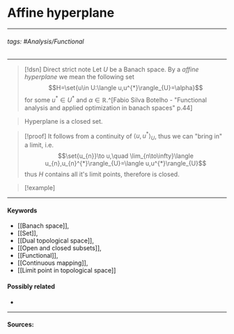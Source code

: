 # Affine hyperplane
***
###### tags: #Analysis/Functional 
***
>[!dsn] Direct strict note
>Let $U$ be a Banach space. By a *affine hyperplane* we mean the following set 
>$$H=\set{u\in U:\langle u,u^{*}\rangle_{U}=\alpha}$$
>for some $u^{*}\in U^{*}$ and $\alpha\in\mathbb{R}$.^[Fabio Silva Botelho - "Functional analysis and applied optimization in banach spaces" p.44]

>Hyperplane is a closed set.

>[!proof]
>It follows from a continuity of $\langle u,u^{*}\rangle_{U}$, thus we can "bring in" a limit, i.e.
>$$\set{u_{n}}\to u,\quad \lim_{n\to\infty}\langle u_{n},u_{n}^{*}\rangle_{U}=\langle u,u^{*}\rangle_{U}$$
>thus $H$ contains all it's limit points, therefore is closed.

>[!example] 
>
***
#### Keywords
- [[Banach space]],
- [[Set]],
- [[Dual topological space]],
- [[Open and closed subsets]],
- [[Functional]],
- [[Continuous mapping]],
- [[Limit point in topological space]]
#### Possibly related
- 
***
#### Sources:
